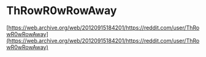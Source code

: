 # ThRowR0wRowAway

[https://web.archive.org/web/20120915184201/https://reddit.com/user/ThRowR0wRowAway](https://web.archive.org/web/20120915184201/https://reddit.com/user/ThRowR0wRowAway)